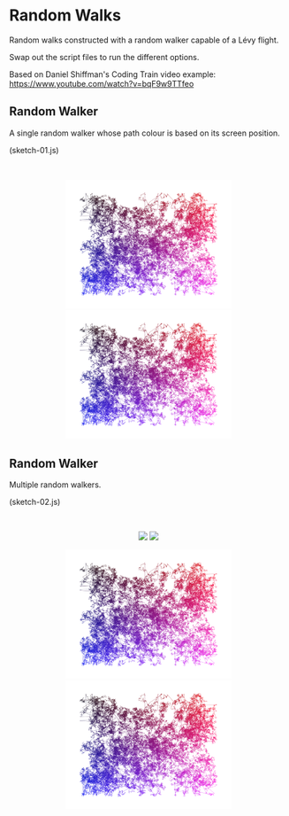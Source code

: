 # Random Walks #

Random walks constructed with a random walker capable of a Lévy flight.

Swap out the script files to run the different options.

Based on Daniel Shiffman's Coding Train video example:
https://www.youtube.com/watch?v=bqF9w9TTfeo

## Random Walker ##

A single random walker whose path colour is based on its screen position.

(sketch-01.js)

</br>
<p align="center">
  <img src="images/walker-02.png" width="300px"/>
  <img src="images/walker-01.png" width="300px"/>
</p>

## Random Walker ##

Multiple random walkers.

(sketch-02.js)

</br>
<p align="center">
  <img src="images/walker-04.png" width="300px"/>
  <img src="images/walker-03.png" width="300px"/>
</p>

<p align="center">
  <img src="images/walker-02.png" width="300px"/>
  <img src="images/walker-01.png" width="300px"/>
</p>
